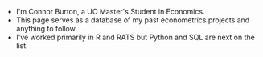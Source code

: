 - I'm Connor Burton, a UO Master's Student in Economics. 
- This page serves as a database of my past econometrics projects and anything to follow.
- I've worked primarily in R and RATS but Python and SQL are next on the list. 

